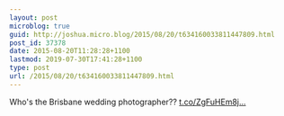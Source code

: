 ```yaml
---
layout: post
microblog: true
guid: http://joshua.micro.blog/2015/08/20/t634160033811447809.html
post_id: 37378
date: 2015-08-20T11:28:28+1100
lastmod: 2019-07-30T17:41:28+1100
type: post
url: /2015/08/20/t634160033811447809.html
---
```

Who's the Brisbane wedding photographer?? [t.co/ZgFuHEm8j...](http://t.co/ZgFuHEm8jq)

